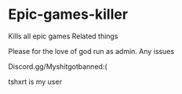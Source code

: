# Epic-games-killer
Kills all epic games Related things




Please for the love of god run as admin. 
Any issues 


Discord.gg/Myshitgotbanned:(

tshxrt is my user
